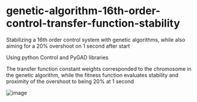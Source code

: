 # genetic-algorithm-16th-order-control-transfer-function-stability
Stabilizing a 16th order control system with genetic algorithms, while also aiming for a 20% overshoot on 1 second after start


Using python Control and PyGAD libraries

The transfer function constant weights corresponded to the chromosome in the genetic algorithm, while the fitness function evaluates stability and proximity of the overshoot to being 20% at 1 second


![image](https://user-images.githubusercontent.com/83359345/193354633-936edb6d-e097-45ff-964b-7fa422536cb2.png)
